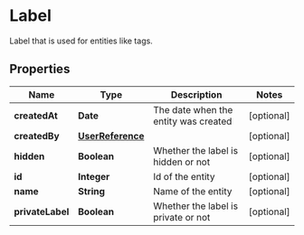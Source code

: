 

# Label

Label that is used for entities like tags.

## Properties

Name | Type | Description | Notes
------------ | ------------- | ------------- | -------------
**createdAt** | **Date** | The date when the entity was created |  [optional]
**createdBy** | [**UserReference**](UserReference.md) |  |  [optional]
**hidden** | **Boolean** | Whether the label is hidden or not |  [optional]
**id** | **Integer** | Id of the entity |  [optional]
**name** | **String** | Name of the entity |  [optional]
**privateLabel** | **Boolean** | Whether the label is private or not |  [optional]



